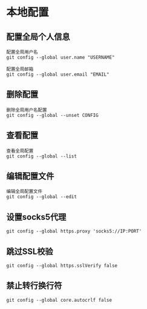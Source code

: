 # 本地配置

## 配置全局个人信息

    配置全局用户名
    git config --global user.name "USERNAME"

    配置全局邮箱
    git config --global user.email "EMAIL"

## 删除配置

    删除全局用户名配置
    git config --global --unset CONFIG

## 查看配置

    查看全局配置
    git config --global --list

## 编辑配置文件

    编辑全局配置文件
    git config --global --edit

## 设置socks5代理

    git config --global https.proxy 'socks5://IP:PORT'

## 跳过SSL校验

    git config --global https.sslVerify false

## 禁止转行换行符

    git config --global core.autocrlf false
